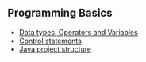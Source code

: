 ## Programming Basics ##
- [Data types, Operators and Variables]()
- [Control statements]()
- [Java project structure]()
